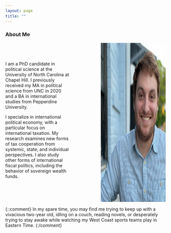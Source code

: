 ```yaml
---
layout: page
title: ""
---
```



### About Me


<div style="display: flex; align-items: center;">
  <div style="flex: 1; padding-right: 1in;">
I am a PhD candidate in political science at the University of North Carolina at Chapel Hill. I previously received my MA in political science from UNC in 2020 and a BA in international studies from Pepperdine University. 

I specialize in international political economy, with a particular focus on international taxation. My research examines new forms of tax cooperation from systemic, state, and individual perspectives. I also study other forms of international fiscal politics, including the behavior of sovereign wealth funds.   </div>
  <div style="flex: 1;">
   <img style="float: right;" src="assets/ditmore_photo_2022.jpg" width="435" height="500">

  </div>
</div>




{::comment}
In my spare time, you may find me trying to keep up with a vivacious two-year old, idling on a couch, reading novels, or desperately trying to stay awake while watching my West Coast sports teams play in Eastern Time. 
{:/comment}
